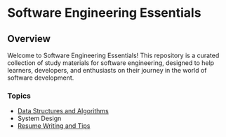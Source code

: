 # Software Engineering Essentials

## Overview

Welcome to Software Engineering Essentials! This repository is a curated collection of study materials for software engineering, designed to help learners, developers, and enthusiasts on their journey in the world of software development.

### Topics
* [Data Structures and Algorithms](dsa.md)
* System Design
* [Resume Writing and Tips](resume.md)

